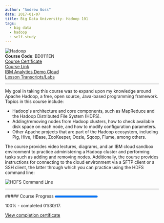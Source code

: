 ```yaml
---
author: "Andrew Goss"
date: 2017-01-07
title: Big Data University- Hadoop 101
tags:
  - big data
  - hadoop
  - self-study
---
```

![Hadoop](/img/post/hadoop.png "Hadoop")<br>
<b>Course Code</b>: BD0111EN<br>
<a href="https://courses.bigdatauniversity.com/certificates/32dd5caed6994df9a872c70bf6efb7e8" target="_blank">Course Certificate</a><br>
<a href="https://bigdatauniversity.com/courses/introduction-to-hadoop" target="_blank">Course Link</a><br>
<a href="https://my.imdemocloud.com" target="_blank">IBM Analytics Demo Cloud</a><br>
<a href="/2017/big-data-university--hadoop-101/lesson_transcripts_labs">Lesson Transcripts/Labs</a>
<hr>
My goal in taking this course was to expand upon my knowledge around Apache Hadoop, a free, open source, Java-based programming framework. Topics in this course include:

* Hadoop's architecture and core components, such as MapReduce and the Hadoop Distributed File System (HDFS).
* Adding/removing nodes from Hadoop clusters, how to check available disk space on each node, and how to modify configuration parameters.
* Other Apache projects that are part of the Hadoop ecosystem, including Pig, Hive, HBase, ZooKeeper, Oozie, Sqoop, Flume, among others.

The course provides video lectures, diagrams, and an IBM cloud sandbox environment to practice administering a Hadoop cluster and performing tasks such as adding and removing nodes. Additionally, the course provides instructions for connecting to the cloud environment via a SFTP client or a SSH client, the latter through which you can practice using the HDFS command line:

![HDFS Command Line](/img/2017/big-data-university--hadoop-101/hdfs_command_line.png "HDFS Command Line")

<hr>
##### Course Progress
<progress max="1.0" value="1.0"></progress>

100% - completed 01/30/17.

<a href="https://courses.bigdatauniversity.com/certificates/32dd5caed6994df9a872c70bf6efb7e8" class="btn" target="_blank">View completion certificate</a><br class="custom">